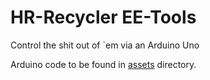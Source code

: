 # HR-Recycler EE-Tools

Control the shit out of `em via an Arduino Uno

Arduino code to be found in [assets](https://git.lsr.ei.tum.de/hr_recycler/hrr_cobot/-/blob/master/hrr_ee_tools/assets) directory.
